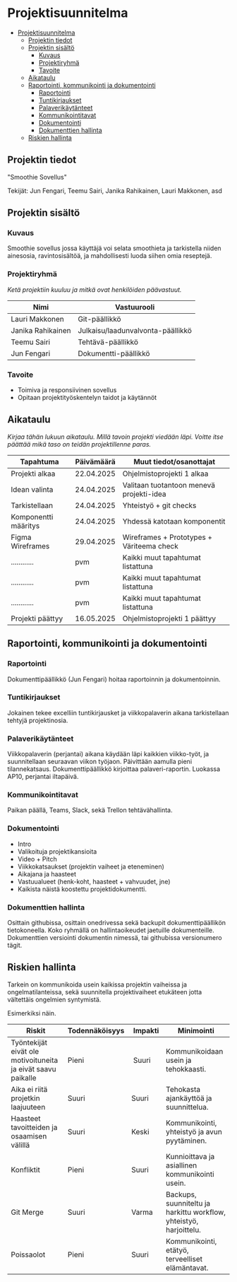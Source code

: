 # Projektisuunnitelma

- [Projektisuunnitelma](#projektisuunnitelma)
  - [Projektin tiedot](#projektin-tiedot)
  - [Projektin sisältö](#projektin-sisältö)
    - [Kuvaus](#kuvaus)
    - [Projektiryhmä](#projektiryhmä)
    - [Tavoite](#tavoite)
  - [Aikataulu](#aikataulu)
  - [Raportointi, kommunikointi ja dokumentointi](#raportointi-kommunikointi-ja-dokumentointi)
    - [Raportointi](#raportointi)
    - [Tuntikirjaukset](#tuntikirjaukset)
    - [Palaverikäytänteet](#palaverikäytänteet)
    - [Kommunikointitavat](#kommunikointitavat)
    - [Dokumentointi](#dokumentointi)
    - [Dokumenttien hallinta](#dokumenttien-hallinta)
  - [Riskien hallinta](#riskien-hallinta)

## Projektin tiedot

\"Smoothie Sovellus"

Tekijät: Jun Fengari, Teemu Sairi, Janika Rahikainen, Lauri Makkonen, asd

## Projektin sisältö

### Kuvaus

Smoothie sovellus jossa käyttäjä voi selata smoothieta ja tarkistella niiden ainesosia, ravintosisältöä, ja mahdollisesti luoda siihen omia reseptejä. 

### Projektiryhmä

_Ketä projektiin kuuluu ja mitkä ovat henkilöiden päävastuut._

| Nimi              | Vastuurooli                       |
| ----------------- | --------------------------------- |
| Lauri Makkonen    | Git-päällikkö                     |
| Janika Rahikainen | Julkaisu/laadunvalvonta-päällikkö |
| Teemu Sairi       | Tehtävä-päällikkö                 |
| Jun Fengari       | Dokumentti-päällikkö              |

### Tavoite

- Toimiva ja responsiivinen sovellus
- Opitaan projektityöskentelyn taidot ja käytännöt

## Aikataulu

_Kirjaa tähän lukuun aikataulu. Millä tavoin projekti viedään läpi. Voitte itse päättää mikä taso on teidän projektillenne paras._

| Tapahtuma        | Päivämäärä | Muut tiedot/osanottajat                  |
| ---------------- | ---------- | ---------------------------------------- |
| Projekti alkaa   | 22.04.2025 | Ohjelmistoprojekti 1 alkaa               |
| Idean valinta    | 24.04.2025 | Valitaan tuotantoon menevä projekti-idea |
| Tarkistellaan    | 24.04.2025 | Yhteistyö + git checks                   |
| Komponentti määritys  | 24.04.2025 | Yhdessä katotaan komponentit        |
| Figma Wireframes | 29.04.2025 | Wireframes + Prototypes + Väriteema check|
| ............     | pvm        | Kaikki muut tapahtumat listattuna        |
| ............     | pvm        | Kaikki muut tapahtumat listattuna        |
| ............     | pvm        | Kaikki muut tapahtumat listattuna        |
| Projekti päättyy | 16.05.2025 | Ohjelmistoprojekti 1 päättyy             |

## Raportointi, kommunikointi ja dokumentointi

### Raportointi

Dokumenttipäällikkö (Jun Fengari) hoitaa raportoinnin ja dokumentoinnin.

### Tuntikirjaukset

Jokainen tekee excelliin tuntikirjausket ja viikkopalaverin aikana tarkistellaan tehtyjä projektinosia.

### Palaverikäytänteet

Viikkopalaverin (perjantai) aikana käydään läpi kaikkien viikko-työt, ja suunnitellaan seuraavan viikon työjaon. 
Päivittään aamulla pieni tilannekatsaus. 
Dokumenttipäällikkö kirjoittaa palaveri-raportin. Luokassa AP10, perjantai iltapäivä. 

### Kommunikointitavat

Paikan päällä, Teams, Slack, sekä Trellon tehtävähallinta.

### Dokumentointi

- Intro
- Valikoituja projektikansioita 
- Video + Pitch
- Viikkokatsaukset (projektin vaiheet ja eteneminen)
- Aikajana ja haasteet
- Vastuualueet (henk-koht, haasteet + vahvuudet, jne)
- Kaikista näistä koostettu projektidokumentti. 

### Dokumenttien hallinta

Osittain githubissa, osittain onedrivessa sekä backupit dokumenttipäällikön tietokoneella. 
Koko ryhmällä on hallintaoikeudet jaetuille dokumenteille. 
Dokumenttien versiointi dokumentin nimessä, tai githubissa versionumero tägit. 


## Riskien hallinta

Tarkein on kommunikoida usein kaikissa projektin vaiheissa ja ongelmatilanteissa, sekä suunnitella projektivaiheet etukäteen jotta vältettäis ongelmien syntymistä. 

Esimerkiksi näin.

| Riskit                                                       | Todennäköisyys |  Impakti | Minimointi                             |
| ------------------------------------------------------------ | -------------- | -------- | -------------------------------------- |
| Työntekijät eivät ole motivoituneita ja eivät saavu paikalle | Pieni          |  Suuri   | Kommunikoidaan usein ja tehokkaasti.   |
| Aika ei riitä projetkin laajuuteen                           | Suuri          |  Suuri   | Tehokasta ajankäyttöä ja suunnittelua. |
| Haasteet tavoitteiden ja osaamisen välillä                   | Suuri          |  Keski   | Kommunikointi, yhteistyö ja avun pyytäminen. |
| Konfliktit                                                   | Pieni          |  Suuri   | Kunnioittava ja asiallinen kommunikointi usein. |
| Git Merge                                                    | Suuri          |  Varma   | Backups, suunniteltu ja harkittu workflow, yhteistyö, harjoittelu. |
| Poissaolot                                                   | Pieni          |  Suuri   | Kommunikointi, etätyö, terveelliset elämäntavat. |
